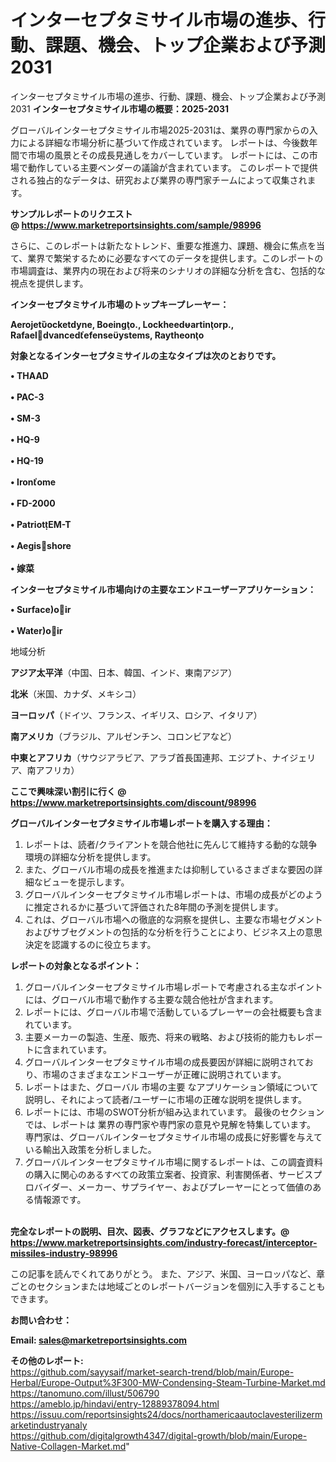 # インターセプタミサイル市場の進歩、行動、課題、機会、トップ企業および予測2031
インターセプタミサイル市場の進歩、行動、課題、機会、トップ企業および予測2031
<strong><b>インターセプタミサイル市場の概要：2025-2031</b></strong>

グローバルインターセプタミサイル市場2025-2031は、業界の専門家からの入力による詳細な市場分析に基づいて作成されています。 レポートは、今後数年間で市場の風景とその成長見通しをカバーしています。 レポートには、この市場で動作している主要ベンダーの議論が含まれています。 このレポートで提供される独占的なデータは、研究および業界の専門家チームによって収集されます。

<strong>サンプルレポートのリクエスト @ <a href=https://www.marketreportsinsights.com/sample/98996>https://www.marketreportsinsights.com/sample/98996</a></strong>

さらに、このレポートは新たなトレンド、重要な推進力、課題、機会に焦点を当て、業界で繁栄するために必要なすべてのデータを提供します。このレポートの市場調査は、業界内の現在および将来のシナリオの詳細な分析を含む、包括的な視点を提供します。

<strong>インターセプタミサイル市場のトップキープレーヤー：</strong>

<strong>Aerojetocketdyne, Boeingo., Lockheedartinorp., Rafaeldvancedefenseystems, Raytheono</strong>

<strong><b>対象となるインターセプタミサイルの主なタイプは次のとおりです。</b></strong>

<strong>• THAAD<br><br>• PAC-3<br><br>• SM-3<br><br>• HQ-9<br><br>• HQ-19<br><br>• Ironome<br><br>• FD-2000<br><br>• PatriotEM-T<br><br>• Aegisshore<br><br>• 嫁菜</strong>

<strong><b>インターセプタミサイル市場向けの主要なエンドユーザーアプリケーション：</b></strong>

<strong>• Surfaceoir<br><br>• Wateroir</strong>

 地域分析

<strong><b>アジア太平洋</b></strong>（中国、日本、韓国、インド、東南アジア）

<strong><b>北米</b></strong>（米国、カナダ、メキシコ）

<strong><b>ヨーロッパ</b></strong>（ドイツ、フランス、イギリス、ロシア、イタリア）

<strong><b>南アメリカ</b></strong>（ブラジル、アルゼンチン、コロンビアなど）

<strong><b>中東とアフリカ</b></strong>（サウジアラビア、アラブ首長国連邦、エジプト、ナイジェリア、南アフリカ）

<strong>ここで興味深い割引に行く @ <a href=https://www.marketreportsinsights.com/discount/98996>https://www.marketreportsinsights.com/discount/98996</a></strong>

<strong><b>グローバルインターセプタミサイル市場レポートを購入する理由：</b></strong>
<ol>
  <li>レポートは、読者/クライアントを競合他社に先んじて維持する動的な競争環境の詳細な分析を提供します。</li>
  <li>また、グローバル市場の成長を推進または抑制しているさまざまな要因の詳細なビューを提示します。</li>
  <li>グローバルインターセプタミサイル市場レポートは、市場の成長がどのように推定されるかに基づいて評価された8年間の予測を提供します。</li>
  <li>これは、グローバル市場への徹底的な洞察を提供し、主要な市場セグメントおよびサブセグメントの包括的な分析を行うことにより、ビジネス上の意思決定を認識するのに役立ちます。</li>
</ol>
<strong><b>レポートの対象となるポイント：</b></strong>
<ol>
  <li>グローバルインターセプタミサイル市場レポートで考慮される主なポイントには、グローバル市場で動作する主要な競合他社が含まれます。</li>
  <li>レポートには、グローバル市場で活動しているプレーヤーの会社概要も含まれています。</li>
  <li>主要メーカーの製造、生産、販売、将来の戦略、および技術的能力もレポートに含まれています。</li>
  <li>グローバルインターセプタミサイル市場の成長要因が詳細に説明されており、市場のさまざまなエンドユーザーが正確に説明されています。</li>
  <li>レポートはまた、グローバル 市場の主要 なアプリケーション領域について説明し、それによって読者/ユーザーに市場の正確な説明を提供します。</li>
  <li>レポートには、市場のSWOT分析が組み込まれています。 最後のセクションでは、レポートは 業界の専門家や専門家の意見や見解を特集しています。 専門家は、グローバルインターセプタミサイル市場の成長に好影響を与えている輸出入政策を分析しました。</li>
  <li>グローバルインターセプタミサイル市場に関するレポートは、この調査資料の購入に関心のあるすべての政策立案者、投資家、利害関係者、サービスプロバイダー、メーカー、サプライヤー、およびプレーヤーにとって価値のある情報源です。</li>
</ol><br>
<strong>完全なレポートの説明、目次、図表、グラフなどにアクセスします。@ <a href=https://www.marketreportsinsights.com/industry-forecast/interceptor-missiles-industry-98996>https://www.marketreportsinsights.com/industry-forecast/interceptor-missiles-industry-98996</a></strong>

この記事を読んでくれてありがとう。 また、アジア、米国、ヨーロッパなど、章ごとのセクションまたは地域ごとのレポートバージョンを個別に入手することもできます。

<strong><b>お問い合わせ：</b></strong>

<strong>Email: </strong><a href=mailto:sales@marketreportsinsights.com><strong>sales@marketreportsinsights.com</strong></a>

<strong>その他のレポート:</strong>
<br>
<a href=https://github.com/sayysaif/market-search-trend/blob/main/Europe-Herbal/Europe-Output%3F300-MW-Condensing-Steam-Turbine-Market.md>https://github.com/sayysaif/market-search-trend/blob/main/Europe-Herbal/Europe-Output%3F300-MW-Condensing-Steam-Turbine-Market.md</a>
<br>
<a href=https://tanomuno.com/illust/506790>https://tanomuno.com/illust/506790</a>
<br>
<a href=https://ameblo.jp/hindavi/entry-12889378094.html>https://ameblo.jp/hindavi/entry-12889378094.html</a>
<br>
<a href=https://issuu.com/reportsinsights24/docs/northamericaautoclavesterilizermarketindustryanaly>https://issuu.com/reportsinsights24/docs/northamericaautoclavesterilizermarketindustryanaly</a>
<br>
<a href=https://github.com/digitalgrowth4347/digital-growth/blob/main/Europe-Native-Collagen-Market.md>https://github.com/digitalgrowth4347/digital-growth/blob/main/Europe-Native-Collagen-Market.md</a>"
